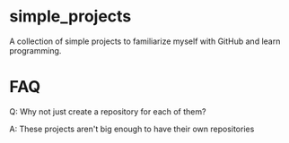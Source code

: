 # simple_projects

A collection of simple projects to familiarize myself with GitHub and learn programming. 

# FAQ

Q: Why not just create a repository for each of them?

A: These projects aren't big enough to have their own repositories
